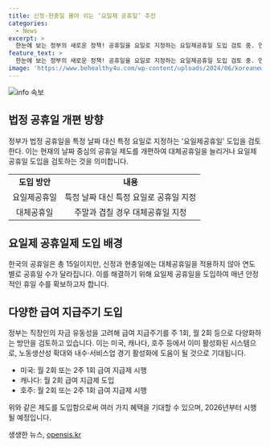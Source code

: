 ```yaml
---
title: 신정·현충일 몰아 쉬는 ‘요일제 공휴일’ 추진
categories:
  - News
excerpt: >
  한눈에 보는 정부의 새로운 정책! 공휴일을 요일로 지정하는 요일제공휴일 도입 검토 중. 연도별로 공휴일 수 달라지는 문제 해결 가능. 노동생산성 확대, 내수·서비스업 경기 활성화 기대. 2026년부터 시행 예정이나 이해관계 단체 반론도 존재. 또한, 주 1회, 월 2회 급여 지급도 검토 중. 미국, 캐나다, 호주 등과 같이 급여 지급주기를 다양화하는 방안도 검토 중이다.
feature_text: >
  한눈에 보는 정부의 새로운 정책! 공휴일을 요일로 지정하는 요일제공휴일 도입 검토 중. 연도별로 공휴일 수 달라지는 문제 해결 가능. 노동생산성 확대, 내수·서비스업 경기 활성화 기대. 2026년부터 시행 예정이나 이해관계 단체 반론도 존재. 또한, 주 1회, 월 2회 급여 지급도 검토 중. 미국, 캐나다, 호주 등과 같이 급여 지급주기를 다양화하는 방안도 검토 중이다.
image: 'https://www.behealthy4u.com/wp-content/uploads/2024/06/koreanews.jpg'
---
```


<p><img src="https://www.behealthy4u.com/wp-content/uploads/2024/06/koreanews.jpg" alt="info 속보" /></p>

<h2 data-ke-size="size26">법정 공휴일 개편 방향</h2>

<p data-ke-size="size16">정부가 법정 공휴일을 특정 날짜 대신 특정 요일로 지정하는 '요일제공휴일' 도입을 검토한다. 이는 현재의 날짜 중심의 공휴일 제도를 개편하여 대체공휴일을 늘리거나 요일제 공휴일 도입을 검토하는 것을 의미합니다.</p>

<table>
    <tr>
        <td style="text-align: center; height: 17px;"><b>도입 방안</b></td>
        <td style="text-align: center; height: 17px;"><b>내용</b></td>
    </tr>
    <tr>
        <td style="text-align: center; height: 17px;">요일제공휴일</td>
        <td style="text-align: center; height: 17px;">특정 날짜 대신 특정 요일로 공휴일 지정</td>
    </tr>
    <tr>
        <td style="text-align: center; height: 17px;">대체공휴일</td>
        <td style="text-align: center; height: 17px;">주말과 겹칠 경우 대체공휴일 지정</td>
    </tr>
</table>

<h2 data-ke-size="size26">요일제 공휴일제 도입 배경</h2>

<p data-ke-size="size16">한국의 공휴일은 총 15일이지만, 신정과 현충일에는 대체공휴일을 적용하지 않아 연도별로 공휴일 수가 달라집니다. 이를 해결하기 위해 요일제 공휴일을 도입하여 매년 안정적인 휴일 수를 확보하고자 합니다.</p>

<h2 data-ke-size="size26">다양한 급여 지급주기 도입</h2>

<p data-ke-size="size16">정부는 직장인의 자금 유동성을 고려해 급여 지급주기를 주 1회, 월 2회 등으로 다양화하는 방안을 검토하고 있습니다. 이는 미국, 캐나다, 호주 등에서 이미 활성화된 시스템으로, 노동생산성 확대와 내수·서비스업 경기 활성화에 도움이 될 것으로 기대됩니다.</p>

<ul>
    <li>미국: 월 2회 또는 2주 1회 급여 지급제 시행</li>
    <li>캐나다: 월 2회 급여 지급제 도입</li>
    <li>호주: 월 2회 또는 2주 1회 급여 지급제 시행</li>
</ul>

<p data-ke-size="size16">위와 같은 제도를 도입함으로써 여러 가지 혜택을 기대할 수 있으며, 2026년부터 시행될 예정입니다.</p>
생생한 뉴스, <a href="https://opensis.kr" rel="dofollow">opensis.kr</a>



